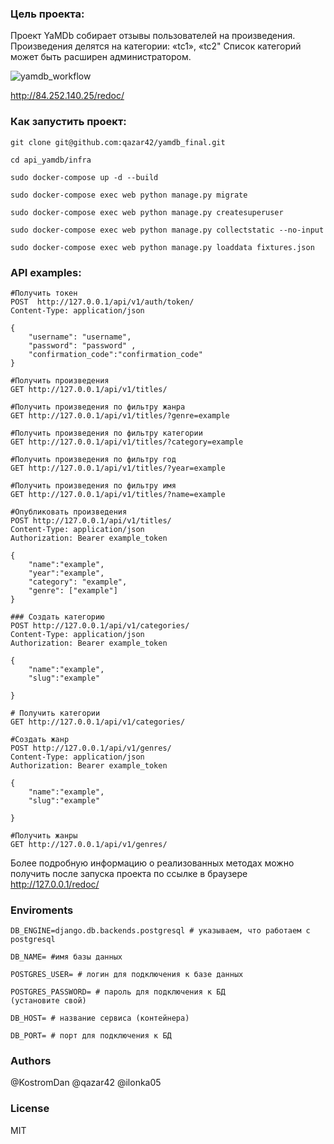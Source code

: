 ### Цель проекта:

Проект YaMDb собирает отзывы пользователей на произведения.
Произведения делятся на категории: «tc1», «tc2"
Список категорий может быть расширен администратором.

![yamdb_workflow](https://github.com/qazar42/yamdb_final/actions/workflows/yamdb_workflow.yml/badge.svg)

http://84.252.140.25/redoc/

### Как запустить проект:

```
git clone git@github.com:qazar42/yamdb_final.git
```
```
cd api_yamdb/infra
```
```
sudo docker-compose up -d --build
```
```
sudo docker-compose exec web python manage.py migrate
```
```
sudo docker-compose exec web python manage.py createsuperuser
```
```
sudo docker-compose exec web python manage.py collectstatic --no-input 
```
```
sudo docker-compose exec web python manage.py loaddata fixtures.json
```

### API examples:

```
#Получить токен
POST  http://127.0.0.1/api/v1/auth/token/
Content-Type: application/json 
 
{ 
    "username": "username", 
    "password": "password" ,
    "confirmation_code":"confirmation_code"
} 
```
```
#Получить произведения
GET http://127.0.0.1/api/v1/titles/
```
```
#Получить произведения по фильтру жанра
GET http://127.0.0.1/api/v1/titles/?genre=example
```
```
#Получить произведения по фильтру категории
GET http://127.0.0.1/api/v1/titles/?category=example
```
```
#Получить произведения по фильтру год
GET http://127.0.0.1/api/v1/titles/?year=example
```
```
#Получить произведения по фильтру имя
GET http://127.0.0.1/api/v1/titles/?name=example
```
```
#Опубликовать произведения
POST http://127.0.0.1/api/v1/titles/
Content-Type: application/json
Authorization: Bearer example_token

{
    "name":"example",
    "year":"example",
    "category": "example",
    "genre": ["example"]
}
```
```
### Создать категорию
POST http://127.0.0.1/api/v1/categories/
Content-Type: application/json
Authorization: Bearer example_token

{
    "name":"example",
    "slug":"example"

}
```
```
# Получить категории
GET http://127.0.0.1/api/v1/categories/
```
```
#Создать жанр
POST http://127.0.0.1/api/v1/genres/
Content-Type: application/json
Authorization: Bearer example_token

{
    "name":"example",
    "slug":"example"

}
```
```
#Получить жанры
GET http://127.0.0.1/api/v1/genres/
```
Более подробную информацию о реализованных методах можно получить после запуска проекта по ссылке в браузере http://127.0.0.1/redoc/

### Enviroments
```
DB_ENGINE=django.db.backends.postgresql # указываем, что работаем с postgresql
```
```
DB_NAME= #имя базы данных
```
```
POSTGRES_USER= # логин для подключения к базе данных
```
```
POSTGRES_PASSWORD= # пароль для подключения к БД 
(установите свой)
```
```
DB_HOST= # название сервиса (контейнера)
```
```
DB_PORT= # порт для подключения к БД 
```

### Authors
@KostromDan
@qazar42
@ilonka05


### License

MIT